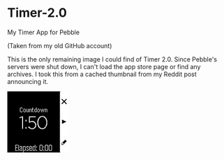 # Timer-2.0
My Timer App for Pebble

(Taken from my old GitHub account)

This is the only remaining image I could find of Timer 2.0. Since Pebble's servers were shut down, I can't load the app store page or find any archives. I took this from a cached thumbnail from my Reddit post announcing it.

![alt text](timer2.jpg "timer2")